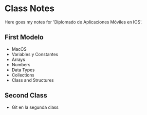 # Class Notes

Here goes my notes for 'Diplomado de Aplicaciones Móviles en IOS'.

## First Modelo

- MacOS
- Variables y Constantes
- Arrays
- Numbers
- Data Types
- Collections
- Class and Structures

## Second Class

- Git en la segunda class

